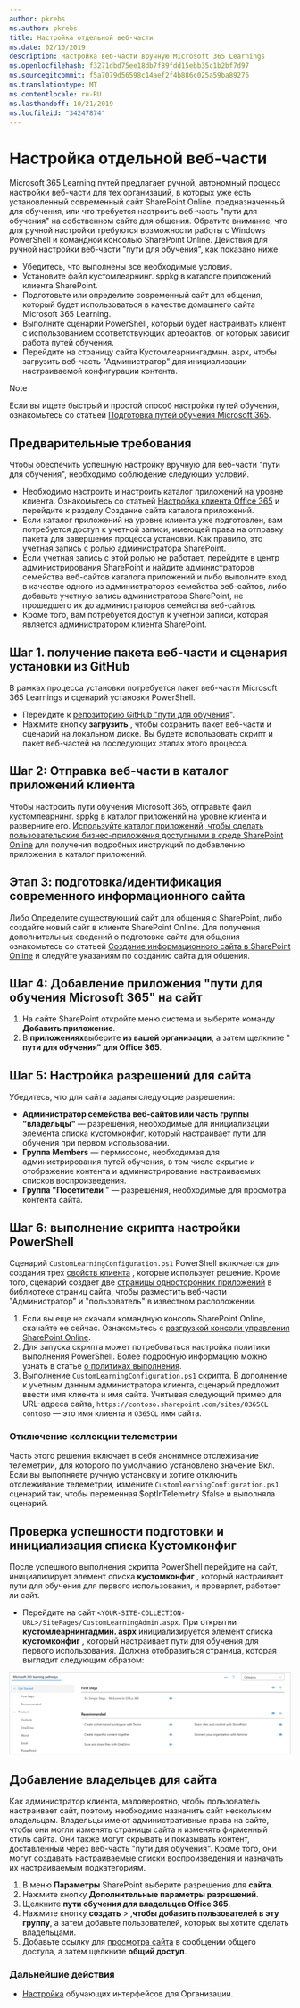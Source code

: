 ```yaml
---
author: pkrebs
ms.author: pkrebs
title: Настройка отдельной веб-части
ms.date: 02/10/2019
description: Настройка веб-части вручную Microsoft 365 Learnings
ms.openlocfilehash: f3271dbd75ee18db7f89fdd15ebb35c1b2bf7d97
ms.sourcegitcommit: f5a7079d56598c14aef2f4b886c025a59ba89276
ms.translationtype: MT
ms.contentlocale: ru-RU
ms.lasthandoff: 10/21/2019
ms.locfileid: "34247874"
---
```

# <a name="stand-alone-web-part-setup"></a>Настройка отдельной веб-части

Microsoft 365 Learning путей предлагает ручной, автономный процесс настройки веб-части для тех организаций, в которых уже есть установленный современный сайт SharePoint Online, предназначенный для обучения, или что требуется настроить веб-часть "пути для обучения" на собственном сайте для общения. Обратите внимание, что для ручной настройки требуются возможности работы с Windows PowerShell и командной консолью SharePoint Online. Действия для ручной настройки веб-части "пути для обучения", как показано ниже.

- Убедитесь, что выполнены все необходимые условия.
- Установите файл кустомлеарнинг. sppkg в каталоге приложений клиента SharePoint.
- Подготовьте или определите современный сайт для общения, который будет использоваться в качестве домашнего сайта Microsoft 365 Learning.
- Выполните сценарий PowerShell, который будет настраивать клиент с использованием соответствующих артефактов, от которых зависит работа путей обучения.
- Перейдите на страницу сайта Кустомлеарнингадмин. aspx, чтобы загрузить веб-часть "Администратор" для инициализации настраиваемой конфигурации контента.

> [!NOTE]
> Если вы ищете быстрый и простой способ настройки путей обучения, ознакомьтесь со статьей [Подготовка путей обучения Microsoft 365](custom_provision.md).

## <a name="prerequisites"></a>Предварительные требования
Чтобы обеспечить успешную настройку вручную для веб-части "пути для обучения", необходимо соблюдение следующих условий. 

- Необходимо настроить и настроить каталог приложений на уровне клиента. Ознакомьтесь со статьей [Настройка клиента Office 365](https://docs.microsoft.com/en-us/sharepoint/dev/spfx/set-up-your-developer-tenant#create-app-catalog-site) и перейдите к разделу Создание сайта каталога приложений. 
- Если каталог приложений на уровне клиента уже подготовлен, вам потребуется доступ к учетной записи, имеющей права на отправку пакета для завершения процесса установки. Как правило, это учетная запись с ролью администратора SharePoint. 
- Если учетная запись с этой ролью не работает, перейдите в центр администрирования SharePoint и найдите администраторов семейства веб-сайтов каталога приложений и либо выполните вход в качестве одного из администраторов семейства веб-сайтов, либо добавьте учетную запись администратора SharePoint, не прошедшего их до администраторов семейства веб-сайтов. 
- Кроме того, вам потребуется доступ к учетной записи, которая является администратором клиента SharePoint.

## <a name="step-1---get-the-web-part-package-and-setup-script-from-github"></a>Шаг 1. получение пакета веб-части и сценария установки из GitHub
В рамках процесса установки потребуется пакет веб-части Microsoft 365 Learnings и сценарий установки PowerShell.

- Перейдите к [репозиторию GitHub "пути для обучения](https://github.com/pnp/custom-learning-office-365)".
- Нажмите кнопку **загрузить** , чтобы сохранить пакет веб-части и сценарий на локальном диске. Вы будете использовать скрипт и пакет веб-частей на последующих этапах этого процесса.

## <a name="step-2---upload-the-web-part-to-the-tenant-app-catalog"></a>Шаг 2: Отправка веб-части в каталог приложений клиента
Чтобы настроить пути обучения Microsoft 365, отправьте файл кустомлеарнинг. sppkg в каталог приложений на уровне клиента и разверните его. [Используйте каталог приложений, чтобы сделать пользовательские бизнес-приложения доступными в среде SharePoint Online](https://docs.microsoft.com/en-us/sharepoint/use-app-catalog) для получения подробных инструкций по добавлению приложения в каталог приложений.

## <a name="step-3---provisionidentify-a-modern-communication-site"></a>Этап 3: подготовка/идентификация современного информационного сайта
Либо Определите существующий сайт для общения с SharePoint, либо создайте новый сайт в клиенте SharePoint Online. Для получения дополнительных сведений о подготовке сайта для общения ознакомьтесь со статьей [Создание информационного сайта в SharePoint Online](https://support.office.com/en-us/article/create-a-communication-site-in-sharepoint-online-7fb44b20-a72f-4d2c-9173-fc8f59ba50eb) и следуйте указаниям по созданию сайта для общения.

## <a name="step-4---add-the-microsoft-365-learning-pathways-app-to-the-site"></a>Шаг 4: Добавление приложения "пути для обучения Microsoft 365" на сайт

1. На сайте SharePoint откройте меню система и выберите команду **Добавить приложение**. 
2. В **приложениях**выберите **из вашей организации**, а затем щелкните " **пути для обучения" для Office 365**. 

## <a name="step-5---set-permissions-for-the-site"></a>Шаг 5: Настройка разрешений для сайта
Убедитесь, что для сайта заданы следующие разрешения:
- **Администратор семейства веб-сайтов или часть группы "владельцы"** — разрешения, необходимые для инициализации элемента списка кустомконфиг, который настраивает пути для обучения при первом использовании. 
- **Группа Members** — пермиссонс, необходимая для администрирования путей обучения, в том числе скрытие и отображение контента и администрирование настраиваемых списков воспроизведения.
- **Группа "Посетители** " — разрешения, необходимые для просмотра контента сайта. 

## <a name="step-6--execute-powershell-configuration-script"></a>Шаг 6: выполнение скрипта настройки PowerShell
Сценарий `CustomLearningConfiguration.ps1` PowerShell включается для создания трех [свойств клиента](https://docs.microsoft.com/en-us/sharepoint/dev/spfx/tenant-properties) , которые использует решение. Кроме того, сценарий создает две [страницы односторонних приложений](https://docs.microsoft.com/en-us/sharepoint/dev/spfx/web-parts/single-part-app-pages) в библиотеке страниц сайта, чтобы разместить веб-части "Администратор" и "пользователь" в известном расположении.

1. Если вы еще не скачали командную консоль SharePoint Online, скачайте ее сейчас. Ознакомьтесь с [разгрузкой консоли управления SharePoint Online](https://go.microsoft.com/fwlink/p/?LinkId=255251).
2. Для запуска скрипта может потребоваться настройка политики выполнения PowerShell. Более подробную информацию можно узнать в статье [о политиках выполнения](https://docs.microsoft.com/en-us/powershell/module/microsoft.powershell.core/about/about_execution_policies?view=powershell-6).
3. Выполнение `CustomLearningConfiguration.ps1` скрипта. В дополнение к учетным данным администратора клиента, сценарий предложит ввести имя клиента и имя сайта. Учитывая следующий пример для URL-адреса сайта, `https://contoso.sharepoint.com/sites/O365CL` `contoso` — это имя клиента и `O365CL` имя сайта. 

### <a name="disabling-telemetry-collection"></a>Отключение коллекции телеметрии
Часть этого решения включает в себя анонимное отслеживание телеметрии, для которого по умолчанию установлено значение Вкл. Если вы выполняете ручную установку и хотите отключить отслеживание телеметрии, измените `CustomlearningConfiguration.ps1` сценарий так, чтобы переменная $optInTelemetry $false и выполняла сценарий.

## <a name="validate-provisioning-success-and-initialize-the-customconfig-list"></a>Проверка успешности подготовки и инициализация списка Кустомконфиг

После успешного выполнения скрипта PowerShell перейдите на сайт, инициализирует элемент списка **кустомконфиг** , который настраивает пути для обучения для первого использования, и проверяет, работает ли сайт.

- Перейдите на сайт `<YOUR-SITE-COLLECTION-URL>/SitePages/CustomLearningAdmin.aspx`. При открытии **кустомлеарнингадмин. aspx** инициализируется элемент списка **кустомконфиг** , который настраивает пути для обучения для первого использования. Должна отобразиться страница, которая выглядит следующим образом:

![кг-админапппаже. png](media/cg-adminapppage.png)

## <a name="add-owners-to-site"></a>Добавление владельцев для сайта
Как администратор клиента, маловероятно, чтобы пользователь настраивает сайт, поэтому необходимо назначить сайт нескольким владельцам. Владельцы имеют административные права на сайте, чтобы они могли изменять страницы сайта и изменять фирменный стиль сайта. Они также могут скрывать и показывать контент, доставленный через веб-часть "пути для обучения". Кроме того, они могут создавать настраиваемые списки воспроизведения и назначать их настраиваемым подкатегориям.  

1. В меню **Параметры** SharePoint выберите разрешения для **сайта**.
2. Нажмите кнопку **Дополнительные параметры разрешений**.
3. Щелкните **пути обучения для владельцев Office 365**.
4. Нажмите кнопку **создать** > ,**чтобы добавить пользователей в эту группу**, а затем добавьте пользователей, которых вы хотите сделать владельцами. 
5. Добавьте ссылку для [просмотра сайта](https://docs.microsoft.com/en-us/Office365/CustomLearning/custom_explore) в сообщении общего доступа, а затем щелкните **общий доступ**.

### <a name="next-steps"></a>Дальнейшие действия
- [Настройка](custom_overview.md) обучающих интерфейсов для Организации.

